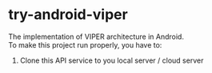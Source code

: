 # try-android-viper
The implementation of VIPER architecture in Android.
<br>
To make this project run properly, you have to:
<ol>
    <li>Clone this API service to you local server / cloud server</li>
</ol>